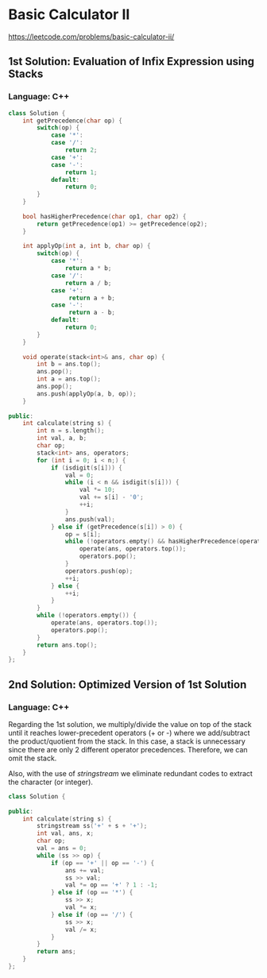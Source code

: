 # Basic Calculator II
https://leetcode.com/problems/basic-calculator-ii/

## 1st Solution: Evaluation of Infix Expression using Stacks  
### Language: C++

```c++
class Solution {
    int getPrecedence(char op) {
        switch(op) {
            case '*':
            case '/':
                return 2;
            case '+':
            case '-':
                return 1;
            default:
                return 0;
        }
    }
    
    bool hasHigherPrecedence(char op1, char op2) {
        return getPrecedence(op1) >= getPrecedence(op2);
    }
    
    int applyOp(int a, int b, char op) {
        switch(op) {
            case '*':
                return a * b;
            case '/':
                return a / b;
            case '+':
                 return a + b;
            case '-':
                 return a - b;
            default:
                return 0;
        }
    }
    
    void operate(stack<int>& ans, char op) {
        int b = ans.top();
        ans.pop();
        int a = ans.top();
        ans.pop();
        ans.push(applyOp(a, b, op));
    }
    
public:
    int calculate(string s) {
        int n = s.length();
        int val, a, b;
        char op;
        stack<int> ans, operators;
        for (int i = 0; i < n;) {
            if (isdigit(s[i])) {
                val = 0; 
                while (i < n && isdigit(s[i])) {
                    val *= 10;
                    val += s[i] - '0';
                    ++i;
                }
                ans.push(val);
            } else if (getPrecedence(s[i]) > 0) {
                op = s[i];
                while (!operators.empty() && hasHigherPrecedence(operators.top(), op)) {
                    operate(ans, operators.top());
                    operators.pop();
                }
                operators.push(op);
                ++i;
            } else {
                ++i;
            }
        }
        while (!operators.empty()) {
            operate(ans, operators.top());
            operators.pop();
        }
        return ans.top();
    }
};
```

## 2nd Solution:  Optimized Version of 1st Solution
### Language: C++

Regarding the 1st solution, we multiply/divide the value on top of the stack until it reaches lower-precedent operators (+ or -) where we add/subtract the product/quotient from the stack. In this case, a stack is unnecessary since there are only 2 different operator precedences. Therefore, we can omit the stack.

Also, with the use of *stringstream* we eliminate redundant codes to extract the character (or integer).

```c++
class Solution {
    
public:
    int calculate(string s) {
        stringstream ss('+' + s + '+');
        int val, ans, x;
        char op;
        val = ans = 0;
        while (ss >> op) {
            if (op == '+' || op == '-') {
                ans += val;
                ss >> val;
                val *= op == '+' ? 1 : -1;
            } else if (op == '*') {
                ss >> x;
                val *= x;
            } else if (op == '/') {
                ss >> x;
                val /= x;
            }
        }
        return ans;
    }
};
```
